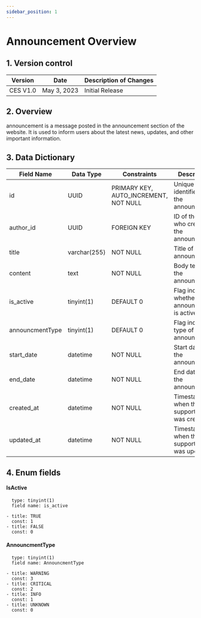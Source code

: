 ```yaml
---
sidebar_position: 1
---
```


# Announcement Overview

## 1. Version control

| Version     | Date        | Description of Changes      |
| ----------- | ----------- | --------------------------- |
| CES V1.0    | May 3, 2023 | Initial Release             |


## 2. Overview

announcement is a message posted in the announcement section of the website. It is used to inform users about the latest news, updates, and other important information.

## 3. Data Dictionary

| Field Name           | Data Type    | Constraints                          | Description                                          |
| ------------------   | ------------ | ------------------------------------ | ---------------------------------------------------- |
| id                   | UUID         | PRIMARY KEY, AUTO_INCREMENT, NOT NULL| Unique identifier for the announcement               |
| author_id            | UUID         | FOREIGN KEY                          | ID of the user who created the announcement          |
| title                | varchar(255) | NOT NULL                             | Title of the announcement                            |
| content              | text         | NOT NULL                             | Body text of the announcement                        |
| is_active            | tinyint(1)   | DEFAULT 0                            | Flag indicating whether announcement is active       |
| announcmentType      | tinyint(1)   | DEFAULT 0                            | Flag indicating type of the announcement             |
| start_date           | datetime     | NOT NULL                             | Start date of the announcement                       |
| end_date             | datetime     | NOT NULL                             | End date of the announcement                         |
| created_at           | datetime     | NOT NULL                             | Timestamp of when the support ticket was created     |
| updated_at           | datetime     | NOT NULL                             | Timestamp of when the support ticket was updated     |


## 4. Enum fields

#### **IsActive**


      type: tinyint(1)
      field name: is_active 

    - title: TRUE
      const: 1
    - title: FALSE
      const: 0

#### **AnnouncmentType**


      type: tinyint(1)
      field name: AnnouncmentType 

    - title: WARNING
      const: 3
    - title: CRITICAL
      const: 2
    - title: INFO
      const: 1
    - title: UNKNOWN
      const: 0